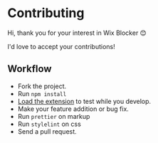 # Contributing

Hi, thank you for your interest in Wix Blocker 😊

I'd love to accept your contributions!


## Workflow

* Fork the project.
* Run `npm install`
* [Load the extension](https://developer.chrome.com/docs/extensions/get-started/tutorial/hello-world#load-unpacked) to test while you develop.
* Make your feature addition or bug fix.
* Run `prettier` on markup
* Run `stylelint` on css
* Send a pull request.

